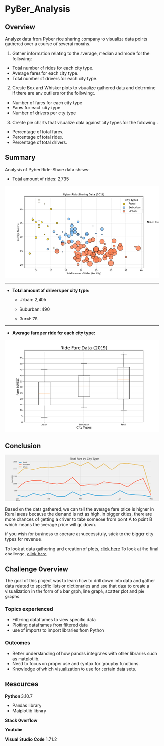 # PyBer_Analysis

## Overview
Analyze data from Pyber ride sharing company to visualize data points gathered over a course of several months.
1. Gather information relating to the average, median and mode for the following:
* Total number of rides for each city type.
* Average fares for each city type.
* Total number of drivers for each city type.

2. Create Box and Whisker plots to visualize gathered data and determine if there are any outliers for the following:.
* Number of fares for each city type
* Fares for each city type
* Number of drivers per city type

3. Create pie charts that visualize data against city types for the following:.
* Percentage of total fares.
* Percentage of total rides.
* Percentage of total drivers.

## Summary
Analysis of Pyber Ride-Share data shows:

* Total amount of rides: 2,735

![Total Amount of Drivers per City Type](https://github.com/JGarza4903/PyBer_Analysis/blob/main/Analysis/Fig1.png)

----------------------------------------
* **Total amount of drivers per city type:**

  * Urban: 2,405
  
  * Suburban: 490
  
  * Rural: 78
---------------------------------------

* **Average fare per ride for each city type:**

![Fare($) vs City Types](https://github.com/JGarza4903/PyBer_Analysis/blob/main/Analysis/Fig3.png)


## Conclusion

![Pyber Summary - Total Fare by City Type](https://github.com/JGarza4903/PyBer_Analysis/blob/main/Analysis/Pyber-fare_summary.png)

Based on the data gathered, we can tell the average fare price is higher in Rural areas because the demand is not as high. In bigger cities, there are more chances of getting a driver to take someone from point A to point B which means the average price will go down.

If you wish for business to operate at successfully, stick to the bigger city types for revenue.

To look at data gathering and creation of plots, [click here](https://github.com/JGarza4903/PyBer_Analysis/blob/main/PyBer.ipynb)
To look at the final challenge, [click here](https://github.com/JGarza4903/PyBer_Analysis/blob/main/PyBer_Challenge_starter_code.ipynb)

## Challenge Overview

The goal of this project was to learn how to drill down into data and gather data related to specific lists or dictionaries and use that data to create a visualization in the form of a bar grph, line graph, scatter plot and pie graphs.

### Topics experienced
* Filtering dataframes to view specific data
* Plotting dataframes from filtered data
* use of imports to import libraries from Python

### Outcomes
* Better understanding of how pandas integrates with other libraries such as matplotlib.
* Need to focus on proper use and syntax for groupby functions.
* Knowledge of which visualization to use for certain data sets.

## Resources
**Python** 3.10.7
* Pandas library
* Matplotlib library

**Stack Overflow**

**Youtube**

**Visual Studio Code** 1.71.2



